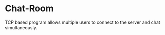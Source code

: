 # Chat-Room
TCP based program allows multiple users to connect to the server and chat simultaneously.
